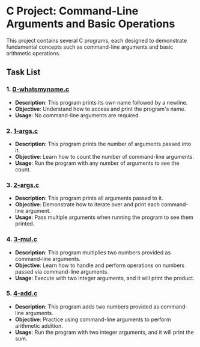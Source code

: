 # C Project: Command-Line Arguments and Basic Operations

This project contains several C programs, each designed to demonstrate fundamental concepts such as command-line arguments and basic arithmetic operations.

## Task List

### 1. **[0-whatsmyname.c](0-whatsmyname.c)**
   - **Description**: This program prints its own name followed by a newline.
   - **Objective**: Understand how to access and print the program's name.
   - **Usage**: No command-line arguments are required.

### 2. **[1-args.c](1-args.c)**
   - **Description**: This program prints the number of arguments passed into it.
   - **Objective**: Learn how to count the number of command-line arguments.
   - **Usage**: Run the program with any number of arguments to see the count.

### 3. **[2-args.c](2-args.c)**
   - **Description**: This program prints all arguments passed to it.
   - **Objective**: Demonstrate how to iterate over and print each command-line argument.
   - **Usage**: Pass multiple arguments when running the program to see them printed.

### 4. **[3-mul.c](3-mul.c)**
   - **Description**: This program multiplies two numbers provided as command-line arguments.
   - **Objective**: Learn how to handle and perform operations on numbers passed via command-line arguments.
   - **Usage**: Execute with two integer arguments, and it will print the product.

### 5. **[4-add.c](4-add.c)**
   - **Description**: This program adds two numbers provided as command-line arguments.
   - **Objective**: Practice using command-line arguments to perform arithmetic addition.
   - **Usage**: Run the program with two integer arguments, and it will print the sum.
